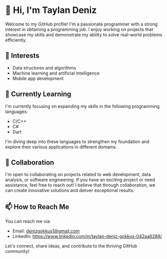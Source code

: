 # 👋 Hi, I'm Taylan Deniz


Welcome to my GitHub profile! I'm a passionate programmer with a strong interest in obtaining a programming job. I enjoy working on projects that showcase my skills and demonstrate my ability to solve real-world problems efficiently.

## 👀 Interests

- Data structures and algorithms
- Machine learning and artificial intelligence
- Mobile app development

## 🌱 Currently Learning

I'm currently focusing on expanding my skills in the following programming languages:

- C/C++
- C#
- Dart

I'm diving deep into these languages to strengthen my foundation and explore their various applications in different domains.

## 💞️ Collaboration

I'm open to collaborating on projects related to web development, data analysis, or software engineering. If you have an exciting project or need assistance, feel free to reach out! I believe that through collaboration, we can create innovative solutions and deliver exceptional results.

## 📫 How to Reach Me

You can reach me via:
- Email: denizgokkus1@gmail.com
- LinkedIn: https://www.linkedin.com/in/taylan-deniz-gokkus-042aa6288/

Let's connect, share ideas, and contribute to the thriving GitHub community!
